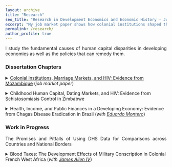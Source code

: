 ```yaml
---
layout: archive
title: "Research"
seo_title: "Research in Development Economics and Economic History - Jon Denton-Schneider"
excerpt: "My job market paper shows how colonial institutions shaped the HIV epidemic in Mozambique through their lasting impacts on marriage and dating markets."
permalink: /research/
author_profile: true
---
```


<p align="justify">
I study the fundamental causes of human capital disparities in developing economies as well as the policies that can remedy them.
</p>

<h3>Dissertation Chapters</h3>

<p align="justify">
<details><summary><a href="https://jondentonschneider.com/files/denton-schneider_institutions_hiv.pdf">Colonial Institutions, Marriage Markets, and HIV: Evidence from Mozambique</a> (<i>job market paper</i>)</summary>
  <p align="justify">
  <blockquote>This paper links Africa’s history to its HIV epidemic through colonial institutions’ lasting effects on marriage markets. I exploit the arbitrary border within Mozambique between two regimes common across the continent: one that pushed over 50,000 young men annually into temporary labor migration (1897-1975) and another that heavily restricted their mobility (1891-1942). Historians contend the migrant-sending institution fundamentally altered marriage markets in that region. Using colonial census data, I show that young men there still married earlier and were closer in age to their wives two decades after the end of the mobility-restricting institution, even though migration rates had converged. Because smaller age disparities reduce HIV risk, I examine seroprevalence today and find it is nearly 50 percent (10 p.p.) lower in the former migrant-sending region. The data suggest that age disparities and associated behaviors are the main channel for this effect.</blockquote>
  </p>
  </details>
  </p>

<p align="justify">
<details><summary>Childhood Human Capital, Dating Markets, and HIV: Evidence from Schistosomiasis Control in Zimbabwe</summary>
  <p>
  <ul>
  <li><div align="justify"><i>Abstract</i>: I examine how improving childhood health in Sub-Saharan Africa reduces young women’s risk of acquiring HIV by changing whom they date. I exploit Zimbabwe’s efforts to control schistosomiasis, which in Southern Africa causes genital ulcers that increase susceptibility to HIV infection, in addition to malaise and fevers that limit children’s ability to learn and attend school. Because education is a major component of attractiveness in dating markets, schistosomiasis may lead young women to match with men with lower levels of schooling and a higher likelihood of having HIV. Using variation in the prevalence of heavy schistosome infection among schoolchildren across districts prior to the campaign, I show that HIV prevalence among young women decreased more where schistosomiasis was more of a burden. The evidence is consistent with the schooling and dating market channel: areas that used to have higher schistosomiasis morbidity saw a greater increase in girls’ school attendance, and they date men closer to them in age and with more education.</div></li>
  </ul>
  </p>
  </details>
  </p>
  
<p align="justify">
<details><summary>Health, Income, and Public Finances in a Developing Economy: Evidence from Chagas Disease Eradication in Brazil (<i>with <a href="https://www.eduardo-montero.com/">Eduardo Montero</a></i>)</summary>
  <p>
  <ul>
  <li><div align="justify"><i>Abstract</i>: This paper studies the channels through which improving childhood health in a developing economy increases income in adulthood, and whether it can improve a country’s fiscal health as well. We exploit Brazil’s eradication of Chagas Disease, which has two phases: one to three months of acute illness (generally in childhood) and chronic cardiovascular problems 10 to 30 years later in a large share of those infected. We make comparisons before and after eradication across municipalities where the disease’s main vector was present and those where it was not. We show that disparities in children’s literacy and schooling decreased substantially after eradication. For adults exposed to the campaigns as children, we find increased employment and income as well as reduced reliance on anti-poverty programs as well as fertility rates. We also examine two previously-unexplored channels through which disease impacts developing economies: labor productivity&mdash;immediately after eradication (for adults with acute Chagas Disease) and in the long run (for adults with chronic symptoms)&mdash;and expenditures by Brazil’s universal public health insurance and federal pension systems.</div></li>
  </ul>
  </p>
  </details>
  </p>
  
<h3>Work in Progress</h3>

<p align="justify">
The Promises and Pitfalls of Using DHS Data for Comparisons across Countries and National Borders
</p>

<p align="justify">
<details><summary>Blood Taxes: The Development Effects of Military Conscription in Colonial French West Africa (<i>with <a href="https://sites.google.com/view/jamesalleniv/home">James Allen IV</a></i>)</summary>
  <p>
  <ul>
  <li><div align="justify">Data collection in progress at the <i>Archives Nationales du Sénégal</i>, Dakar, Senegal</div></li>
  </ul>
  </p>
  </details>
  </p>
